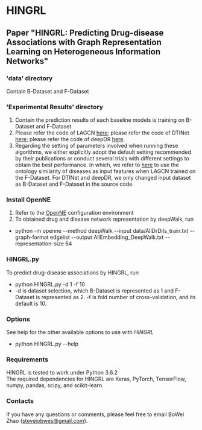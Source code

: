 # HINGRL
## Paper "HINGRL: Predicting Drug-disease Associations with Graph Representation Learning on Heterogeneous Information Networks"

### 'data' directory
Contain B-Dataset and F-Dataset

### 'Experimental Results' directory
1. Contain the prediction results of each baseline models is training on B-Dataset and F-Dataset
2. Please refer the code of LAGCN [here](https://github.com/storyandwine/LAGCN); please refer the code of DTINet [here](https://github.com/luoyunan/DTINet); please refer the code of deepDR [here](https://github.com/ChengF-Lab/deepDR).
3. Regarding the setting of parameters involved when running these algorithms, we either explicitly adopt the default setting recommended by their publications or conduct several trials with different settings to obtain the best performance. In which, we refer to [here](https://doi.org/10.1093/bib/bbab319) to use the ontology similarity of diseases as input features when LAGCN trained on the F-Dataset. For DTINet and deepDR, we only changed input dataset as B-Dataset and F-Dataset in the source code. 

### Install OpenNE
1. Refer to the [OpenNE](https://github.com/thunlp/OpenNE/tree/pytorch) configuration environment
2. To obtained drug and disease network representation by deepWalk, run
  - python -m openne --method deepWalk --input data/AllDrDiIs_train.txt --graph-format edgelist --output AllEmbedding_DeepWalk.txt --representation-size 64

### HINGRL.py
To predict drug-disease associations by HINGRL, run
  - python HINGRL.py -d 1 -f 10 
  - -d is dataset selection, which B-Dataset is represented as 1 and F-Dataset is represented as 2. -f is fold number of cross-validation, and its default is 10.   

### Options
See help for the other available options to use with *HINGRL*
  - python HINGRL.py --help

### Requirements
HINGRL is tested to work under Python 3.6.2  
The required dependencies for HINGRL are Keras, PyTorch, TensorFlow, numpy, pandas, scipy, and scikit-learn.

### Contacts
If you have any questions or comments, please feel free to email BoWei Zhao (stevejobwes@gmail.com).
